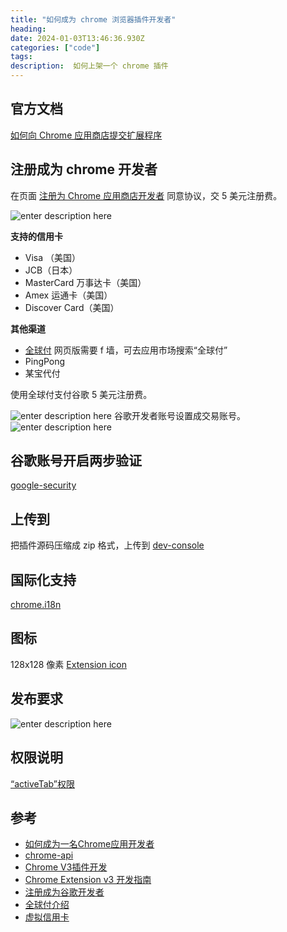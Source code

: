 ```yaml
---
title: "如何成为 chrome 浏览器插件开发者"
heading:  
date: 2024-01-03T13:46:36.930Z
categories: ["code"]
tags: 
description:  如何上架一个 chrome 插件
---
```


## 官方文档
[如何向 Chrome 应用商店提交扩展程序](https://developer.chrome.com/docs/webstore/prepare?hl=zh-cn)



## 注册成为 chrome 开发者<a class="xsj_anchor xsj_anchor_range xsj_anchor_range_end" name="xsj_1704333884939"></a>
在页面 [注册为 Chrome 应用商店开发者](https://chrome.google.com/webstore/devconsole/register) 同意协议，交 5 美元注册费。

![enter description here](https://cdn.sxy21.cn/static/imgs/1704290046289.png)

**支持的信用卡**
- Visa （美国）
- JCB（日本）
- MasterCard 万事达卡（美国）
- Amex  运通卡（美国）
- Discover Card（美国）

**其他渠道**
- [全球付](https://www.globalcash.hk/gc4-app-pc/)  网页版需要 f 墙，可去应用市场搜索“全球付”
- PingPong 
- 某宝代付

使用全球付支付谷歌 5 美元注册费。

![enter description here](https://cdn.sxy21.cn/static/imgs/1704333589212.png)
谷歌开发者账号设置成交易账号。
![enter description here](https://cdn.sxy21.cn/static/imgs/1704297266970.png)
## 谷歌账号开启两步验证
[google-security](https://myaccount.google.com/security)


## 上传到


把插件源码压缩成 zip 格式，上传到 [dev-console](https://chrome.google.com/webstore/devconsole/)



## 国际化支持

[chrome.i18n](https://developer.chrome.com/docs/extensions/reference/api/i18n?hl=zh-cn#concepts_and_usage)


## 图标
128x128 像素 
[Extension icon](https://developer.chrome.com/docs/webstore/images#icons)


## 发布要求

![enter description here](https://cdn.sxy21.cn/static/imgs/1704299829048.png)

## 权限说明
[“activeTab”权限](https://developer.chrome.com/docs/extensions/develop/concepts/activeTab)



## 参考
- [如何成为一名Chrome应用开发者](https://aliqin.github.io/2016-04-03-chrome-ext-dev/)
- [chrome-api](https://developer.chrome.com/docs/extensions/reference/api/runtime?hl=zh-cn)
- [Chrome V3插件开发](https://juejin.cn/post/7173567493871501325)
- [Chrome Extension v3 开发指南](https://segmentfault.com/a/1190000042851130)
- [注册成为谷歌开发者](https://aliqin.github.io/2016-04-03-chrome-ext-dev/)
- [全球付介绍](https://www.bestshuo.com/global-payment-aihui-card-application-guide/)
- [虚拟信用卡](https://sspai.com/post/33070)



